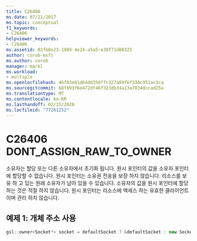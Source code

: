 ```yaml
---
title: C26406
ms.date: 07/21/2017
ms.topic: conceptual
f1_keywords:
- C26406
helpviewer_keywords:
- C26406
ms.assetid: 02fb8e23-1989-4e24-a5a5-e30f71d00325
author: corob-msft
ms.author: corob
manager: markl
ms.workload:
- multiple
ms.openlocfilehash: 46f03e81d64dd350ffc327a89f6f330c951ac3ca
ms.sourcegitcommit: 68f893f6e472df46f323db34a13a7034dccad25a
ms.translationtype: MT
ms.contentlocale: ko-KR
ms.lasthandoff: 02/15/2020
ms.locfileid: "77261252"
---
```

# <a name="c26406--dont_assign_raw_to_owner"></a>C26406  DONT_ASSIGN_RAW_TO_OWNER
소유자는 할당 또는 다른 소유자에서 초기화 됩니다. 원시 포인터의 값을 소유자 포인터에 할당할 수 없습니다. 원시 포인터는 소유권 전송을 보장 하지 않습니다. 리소스를 보유 하 고 있는 원래 소유자가 남아 있을 수 있습니다. 소유자의 값을 원시 포인터에 할당 하는 것은 적절 하지 않습니다. 원시 포인터는 리소스에 액세스 하는 유효한 클라이언트 이며 관리 하지 않습니다.

## <a name="example-1--using-address-of-object"></a>예제 1: 개체 주소 사용

```cpp
gsl::owner<Socket*> socket = defaultSocket ? &defaultSocket : new Socket(); // C26406
```
